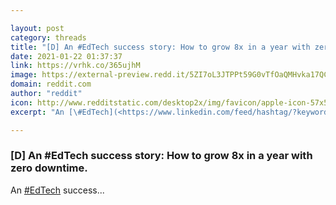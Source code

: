 ```yaml
---

layout: post
category: threads
title: "[D] An #EdTech success story: How to grow 8x in a year with zero downtime."
date: 2021-01-22 01:37:37
link: https://vrhk.co/365ujhM
image: https://external-preview.redd.it/5ZI7oL3JTPPt59G0vTfOaQMHvka17QCAdFnF87leUeA.jpg?width=64&height=33.5078534031&auto=webp&crop=64:33.5078534031,smart&s=acfe92df72d6cb9d9a77b37a1472ffd22db409bc
domain: reddit.com
author: "reddit"
icon: http://www.redditstatic.com/desktop2x/img/favicon/apple-icon-57x57.png
excerpt: "An [\#EdTech](<https://www.linkedin.com/feed/hashtag/?keywords=edtech&amp;highlightedUpdateUrns=urn%3Ali%3Aactivity%3A6758173734810472448>) success..."

---
```


### [D] An #EdTech success story: How to grow 8x in a year with zero downtime.

An [\#EdTech](<https://www.linkedin.com/feed/hashtag/?keywords=edtech&amp;highlightedUpdateUrns=urn%3Ali%3Aactivity%3A6758173734810472448>) success...